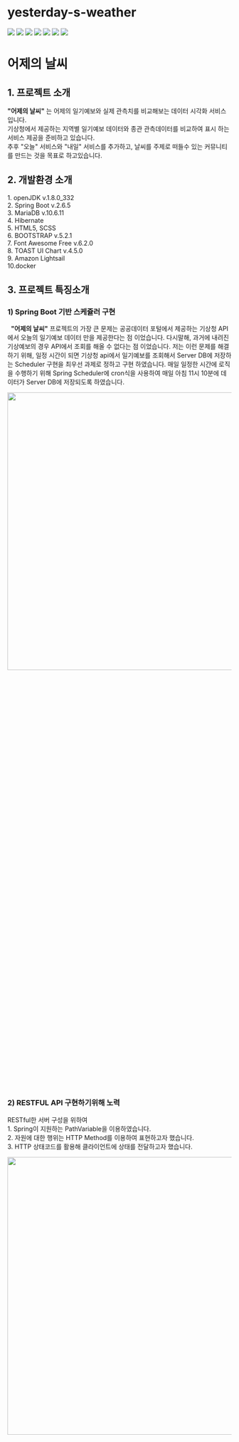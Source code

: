 # yesterday-s-weather


<img src="https://img.shields.io/badge/Spring Boot-6DB33F?style=flat-square&logo=SpringBoot&logoColor=white"/> <img src="https://img.shields.io/badge/MariaDB-1F305F?style=flat-square&logo=MariaDB&logoColor=white"/> <img src="https://img.shields.io/badge/Hibernate-59666C?style=flat-square&logo=Hibernate&logoColor=white"/> <img src="https://img.shields.io/badge/JUnit5-25A162?style=flat-square&logo=JUnit5&logoColor=white"/> <img src="https://img.shields.io/badge/Gradle-02303A?style=flat-square&logo=Gradle&logoColor=white"/> <img src="https://img.shields.io/badge/IntelliJ IDEA-000000?style=flat-square&logo=IntelliJIDEA&logoColor=white"/> <img src="https://img.shields.io/badge/Amazon EC2-FF9900?style=flat-square&logo=AmazonEC2&logoColor=white"/>

<h1> 어제의 날씨 </h1>


<h2> 1. 프로젝트 소개</h2>
<p>
  <b>"어제의 날씨"</b> 는 어제의 일기예보와 실제 관측치를 비교해보는 데이터 시각화 서비스입니다. <br>기상청에서 제공하는 지역별 일기예보 데이터와 종관 관측데이터를 비교하여 표시
  하는 서비스 제공을 준비하고 있습니다.<br>추후 "오늘" 서비스와 "내일" 서비스를 추가하고, 날씨를 주제로 떠들수 있는 커뮤니티를 만드는 것을 목표로 하고있습니다. 
</p>

<h2> 2. 개발환경 소개</h2>
<p>
  1. openJDK v.1.8.0_332<br>
  2. Spring Boot v.2.6.5<br>
  3. MariaDB v.10.6.11<br>
  4. Hibernate<br>
  5. HTML5, SCSS <br>
  6. BOOTSTRAP v.5.2.1 <br>
  7. Font Awesome Free v.6.2.0 <br>
  8. TOAST UI Chart v.4.5.0 <br>
  9. Amazon Lightsail <br>
  10.docker <br>
</p>

<h2> 3. 프로젝트 특징소개</h2>


<h3> 1) Spring Boot 기반 스케쥴러 구현 </h3>

<p>
  &nbsp;&nbsp;<b>"어제의 날씨"</b> 프로젝트의 가장 큰 문제는 공공데이터 포털에서 제공하는 기상청 API에서 오늘의 일기예보 데이터 만을 제공한다는 점 이었습니다. 다시말해, 과거에 내려진 기상예보의 경우 API에서 조회를 해올 수 없다는 점 이었습니다. 저는 이런 문제를 해결 하기 위해, 일정 시간이 되면 기상청 api에서 일기예보를 조회해서 Server DB에 저장하는 Scheduler 구현을 최우선 과제로 정하고 구현 하였습니다. 매일 일정한 시간에 로직을 수행하기 위해 Spring Scheduler에 cron식을 사용하여 매일 아침 11시 10분에 데이터가 Server DB에 저장되도록 하였습니다. 
</p>

<img src="./README/cron.png" style="width:900px; height:40%; display:inline-block; margin:auto "/>

<h3> 2) RESTFUL API 구현하기위해 노력 </h3>

<p>
  RESTful한 서버 구성을 위하여<br>
  1. Spring이 지원하는 PathVariable을 이용하였습니다.<br>
  2. 자원에 대한 행위는 HTTP Method를 이용하여 표현하고자 했습니다. <br>
  3. HTTP 상태코드를 활용해 클라이언트에 상태를 전달하고자 했습니다. <br>
</p>
<img src="./README/HTTPMethod.png" style="width:900px; height:40%; display:inline-block; margin:auto "/>
<img src="./README/httpCode.png" style="width:900px; height:40%; display:inline-block; margin:auto "/>

<h3> 3) PC와 Mobile 기기에서 동일한 사용자 경험을 할 수 있도록 화면을 구현했습니다. </h3>

<p> BOOTSTRAP 그리드 시스템과 MEDIA 쿼리를 활용하여 PC와 모바일 모두 확인 할 수 있도록 화면을 구성 하였습니다. </p>
<img src="./README/main(PC).png" style="width:900px; height:40%; display:inline-block; margin:auto "/>
<img src="./README/main(mobile).jpg" style="width:270px; height:40%; display:inline-block; margin:auto "/>
<img src="./README/yesterday(pc).png" style="width:900px; height:40%; display:inline-block; margin:auto "/>
<img src="./README/yesterday(m).jpg" style="width:270px; height:40%; display:inline-block; margin:auto "/>

<h3> 4) 도커를 이용하여 서버환경을 구성해 보았습니다. </h3>

<img src="./README/server.png" style="width:900px; height:40%; display:inline-block; margin:auto "/>


<h3>이슈</h3>
<p>
1) 복합키 ENTITY <-> DTO 간 매핑이 되지 않던 문제 -> modelMapper의 Deep Mapping을 통해 해결(http://modelmapper.org/user-manual/)<br>
2) 서버DB에 외부에서 접속되지 않던 문제 -> 에러로그 확인 결과 네트워크 설정 관련 문제로 추정, EC2 보안규칙 란에서 3306포트 인바운드 규칙을 추가하여 해결<br> 
3) 서버프로그램 실행 후, 로그가 별도의 파일로 남지 않던 문제 -> 로그 파일이 별도로 추가되도록 세팅 추가<br>
4) 예보 조회시, 지역명을 함께 볼 수 없던 문제 -> ENTITY 수정 및 JPQL의 fetch JOIN 이용해 구현 <br>
5) 기존 데이터를 수집한 일기예보 지점과, 실제 기상 관측 지점이 상이한 문제 -> 위치 좌표값을 수정, 기존 데이터 폐기 처리.<br> 
6) 차트에 데이터 바인딩시 간혈적으로 관측데이터만 출력 되던 문제 -> Ajax 에 Async:false 설정 추가.<br>   
7) 서버관리 이슈 <br>
  -- ORACLE CLOUD 이관 후 서버 인스턴스가 사라진 문제 -> SSH접속 포트 ip 제한 추가<br>  
  -- ORACLE CLOUD ROOT 계정에서 권한 문제로 서버 세팅이 불가 한 문제 -> Amazon Lightsail로 교체<br>
  -- Weather 스키마가 사라진 문제 -> MariaDB 쿼리 실행 로그 남도록 설정 추가, 추후 일정 시각에 SQL FIle 추출하여 서버에 보관 할 방법이 있는지 검토 <br>
</p>  
